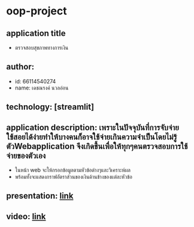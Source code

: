 # oop-project
## application title
  * ตรวจสอบสุขภาพทางการเงิน
## author: 
  * id: 66114540274
  * name: เดชณรงค์ นวลอ่อน
## technology: [streamlit]
## application description: เพราะในปัจจุบันที่การจับจ่ายใช้สอยได้ง่ายทำให้บางคนก็อาจใช้จ่ายเกินความจำเป็นโดยไม่รู้ตัวWebapplication จึงเกิดขึ้นเพื่อให้ทุกๆคนตรวจสอบการใช้จ่ายของตัวเอง
  * ในหน้า web จะให้กรอกข้อมูลตามหัวข้อต่างๆและวิเคราะห์ผล
  * พร้อมทั้งจะแสดงกราฟอัตราส่วนของเงินด้านข้างของแต่ละหัวข้อ

## presentation: [link](https://slidesgo.com/editor/share/9b883c50-7255-404d-a694-5bc5eb05d457#rs=link)
## video: [link](https://youtu.be/PQmwikA1Lks)
